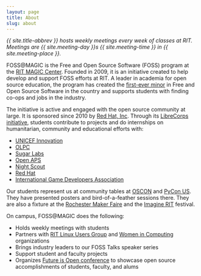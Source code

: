 ```yaml
---
layout: page
title: About
slug: about
---
```


*{{ site.title-abbrev }} hosts weekly meetings every week of classes at RIT.
Meetings are {{ site.meeting-day }}s {{ site.meeting-time }} in {{ site.meeting-place }}.*

FOSS@MAGIC is the Free and Open Source Software (FOSS) program at the [RIT MAGIC Center](https://magic.rit.edu/).
Founded in 2009, it is an initiative created to help develop and support FOSS efforts at RIT.
A leader in academia for open source education, the program has created the [first-ever minor](https://www.rit.edu/study/curriculum/e4af015b-d2bf-4a7e-9a48-08c7d25dc4d1 "Free and Open Source Software and Free Culture Minor - Curriculum") in Free and Open Source Software in the country and supports students with finding co-ops and jobs in the industry.

The initiative is active and engaged with the open source community at large.
It is sponsored since 2010 by [Red Hat, Inc](https://www.redhat.com/).
Through its [LibreCorps initiative](/librecorps), students contribute to projects and do internships on humanitarian, community and educational efforts with:

* [UNICEF Innovation](http://unicefstories.org/2012/05/18/rits-partnership-with-the-kosovo-innovation-lab/)
* [OLPC](http://one.laptop.org/)
* [Sugar Labs](https://sugarlabs.org/)
* [Open APS](https://openaps.org/)
* [Night Scout](http://www.nightscout.info/)
* [Red Hat](https://www.redhat.com/)
* [International Game Developers Association](https://www.igda.org/)

Our students represent us at community tables at [OSCON](https://conferences.oreilly.com/oscon/) and [PyCon US](https://us.pycon.org/).
They have presented posters and bird-of-a-feather sessions there.
They are also a fixture at the [Rochester Maker Faire](https://rochester.makerfaire.com/) and the [Imagine RIT](https://www.rit.edu/imagine/) festival.

On campus, FOSS@MAGIC does the following:

* Holds weekly meetings with students
* Partners with [RIT Linux Users Group](https://ritlug.com/) and [Women in Computing](http://wic.rit.edu/) organizations
* Brings industry leaders to our FOSS Talks speaker series
* Support student and faculty projects
* Organizes [Future is Open conference](/events/2019/10/26/the-future-is-open) to showcase open source accomplishments of students, faculty, and alums
